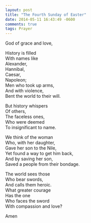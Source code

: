 ```yaml
---
layout: post
title: "The Fourth Sunday of Easter"
date: 2014-05-11 16:43:49 -0600
comments: true
tags: Prayer
---
```


God of grace and love,  
  
History is filled  
With names like  
Alexander,  
Hannibal,  
Caesar,  
Napoleon;  
Men who took up arms,  
And with violence,  
Bent the world to their will.  
  
But history whispers  
Of others,  
The faceless ones,  
Who were deemed  
To insignificant to name.  
  
We think of the woman  
Who, with her daughter,  
Gave her son to the Nile,  
Yet found a way to get him back,  
And by saving her son,  
Saved a people from their bondage.  
  
The world sees those  
Who bear swords,  
And calls them heroic.  
What greater courage  
Has the one  
Who faces the sword  
With compassion and love?  

Amen
